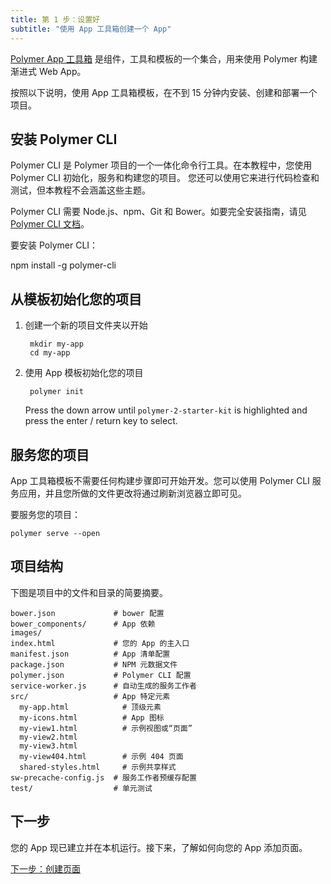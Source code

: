 ```yaml
---
title: 第 1 步：设置好
subtitle: "使用 App 工具箱创建一个 App"
---
```


<!-- toc -->

[Polymer App 工具箱][toolbox] 是组件，工具和模板的一个集合，用来使用 Polymer 构建渐进式 Web App。

按照以下说明，使用 App 工具箱模板，在不到 15 分钟内安装、创建和部署一个项目。

## 安装 Polymer CLI

Polymer CLI 是 Polymer 项目的一个一体化命令行工具。在本教程中，您使用 Polymer CLI 初始化，服务和构建您的项目。
您还可以使用它来进行代码检查和测试，但本教程不会涵盖这些主题。

Polymer CLI 需要 Node.js、npm、Git 和 Bower。如要完全安装指南，请见 [ 
Polymer CLI 文档](/{{{polymer_version_dir}}}/docs/tools/polymer-cli)。

要安装 Polymer CLI：

   npm install -g polymer-cli


## 从模板初始化您的项目
1. 创建一个新的项目文件夹以开始

        mkdir my-app
        cd my-app

1. 使用 App 模板初始化您的项目

        polymer init

    Press the down arrow until `polymer-2-starter-kit` is highlighted and press the enter / return
    key to select.


## 服务您的项目

App 工具箱模板不需要任何构建步骤即可开始开发。您可以使用 Polymer CLI 服务应用，并且您所做的文件更改将通过刷新浏览器立即可见。

要服务您的项目：

    polymer serve --open

## 项目结构

下图是项目中的文件和目录的简要摘要。

```text
bower.json             # bower 配置
bower_components/      # App 依赖
images/
index.html             # 您的 App 的主入口
manifest.json          # App 清单配置
package.json           # NPM 元数据文件
polymer.json           # Polymer CLI 配置
service-worker.js      # 自动生成的服务工作者
src/                   # App 特定元素
  my-app.html            # 顶级元素
  my-icons.html          # App 图标
  my-view1.html          # 示例视图或“页面”
  my-view2.html
  my-view3.html
  my-view404.html        # 示例 404 页面
  shared-styles.html     # 示例共享样式
sw-precache-config.js  # 服务工作者预缓存配置
test/                  # 单元测试
```

## 下一步

您的 App 现已建立并在本机运行。接下来，了解如何向您的 App 添加页面。

<a class="blue-button"
    href="create-a-page">下一步：创建页面</a>

[toolbox]: /2.0/toolbox/
[md]: http://www.google.com/design/spec/material-design/introduction.html

